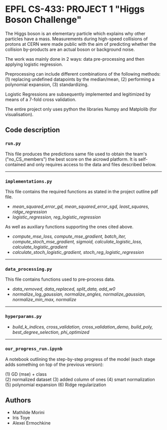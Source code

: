 # EPFL CS-433: PROJECT 1 "Higgs Boson Challenge"

The Higgs boson is an elementary particle which explains why other particles have a mass. Measurements during high-speed collisions of protons at CERN were made public with the aim of predicting whether the collision by-products are an actual boson or background noise.

The work was mainly done in 2 ways: data pre-processing and then applying logistic regression.  

Preprocessing can include different combinations of the following methods: (1) replacing undefined datapoints by the median/mean, (2) performing a polynomial expansion, (3) standardizing.

Logistic Regressions are subsequently implemented and legitimized by means of a 7-fold cross validation.

The entire project only uses python the libraries Numpy and Matplolib (for visualisation). 

## Code description 

### `run.py`

This file produces the predictions same file used to obtain the team's ("no_CS_members") the best score on the aicrowd platform. It is self-contained and only requires access to the data and files described below.

---

### `implementations.py`

This file contains the required functions as stated in the project outline pdf file.

* *mean_squared_error_gd, mean_squared_error_sgd, least_squares, ridge_regression*
* *logistic_regression, reg_logistic_regression*

As well as auxiliary functions supporting the ones cited above.

* *compute_mse_loss, compute_mse_gradient, batch_iter, compute_stoch_mse_gradient, sigmoid, calculate_logistic_loss, calculate_logistic_gradient*
* *calculate_stoch_logistic_gradient, stoch_reg_logistic_regression*

---

### `data_processing.py`

This file contains functions used to pre-process data.

* *data_removed, data_replaced, split_data, add_w0*
* *normalize_log_gaussian, normalize_angles, normalize_gaussian, normalize_min_max, normalize*

--- 

### `hyperparams.py`

* *build_k_indices, cross_validation, cross_validation_demo, build_poly, best_degree_selection, phi_optimized*

--- 

### `our_progress_run.ipynb`

A notebook outlining the step-by-step progress of the model (each stage adds something on top of the previous version):

(1) GD (mse) + class  
(2) normalized dataset 
(3) added column of ones
(4) smart normalization
(5) polynomial expansion
(6) Ridge regularization

## Authors 

* Mathilde Morini
* Iris Toye
* Alexei Ermochkine
